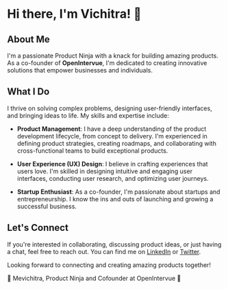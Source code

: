 # Hi there, I'm Vichitra! 👋

## About Me

I'm a passionate Product Ninja with a knack for building amazing products. As a co-founder of **OpenIntervue**, I'm dedicated to creating innovative solutions that empower businesses and individuals.

## What I Do

I thrive on solving complex problems, designing user-friendly interfaces, and bringing ideas to life. My skills and expertise include:

- **Product Management**: I have a deep understanding of the product development lifecycle, from concept to delivery. I'm experienced in defining product strategies, creating roadmaps, and collaborating with cross-functional teams to build exceptional products.

- **User Experience (UX) Design**: I believe in crafting experiences that users love. I'm skilled in designing intuitive and engaging user interfaces, conducting user research, and optimizing user journeys.

- **Startup Enthusiast**: As a co-founder, I'm passionate about startups and entrepreneurship. I know the ins and outs of launching and growing a successful business.

## Let's Connect

If you're interested in collaborating, discussing product ideas, or just having a chat, feel free to reach out. You can find me on [LinkedIn](https://www.linkedin.com/in/mevichitra/) or [Twitter](https://twitter.com/mevichitra).

Looking forward to connecting and creating amazing products together!

🚀 Mevichitra, Product Ninja and Cofounder at OpenIntervue 🚀
